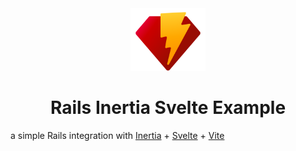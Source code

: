 
<div align="center">
  <a href="https://vite-rails.netlify.app/">
    <img src="https://raw.githubusercontent.com/ElMassimo/vite_rails/main/docs/public/logo.svg" width="120px"/>
  </a>

  # Rails Inertia Svelte Example
</div>

a simple Rails integration with [Inertia](https://inertiajs.com/) + [Svelte](https://svelte.dev/) + [Vite](https://vitejs.dev/)